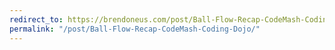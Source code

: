 ```yaml
---
redirect_to: https://brendoneus.com/post/Ball-Flow-Recap-CodeMash-Coding-Dojo/
permalink: "/post/Ball-Flow-Recap-CodeMash-Coding-Dojo/"
---
```

